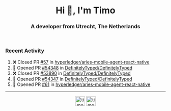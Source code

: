 <h1 align="center">Hi 👋, I'm Timo</h1>
<h3 align="center">A developer from Utrecht, The Netherlands</h3>
<br/>
<!-- https://github.com/rahuldkjain/github-profile-readme-generator --!>

<!--  <p align="left"><img src="https://github-readme-stats.vercel.app/api?username=timoglastra&show_icons=true&count_private=true&" alt="timoglastra" /></p> --!>

<!--
Github language stats
<p align="left"><img src="https://github-readme-stats.vercel.app/api/top-langs/?username=timoglastra&layout=compact" alt="timoglastra" /><p>
-->

<!-- Codestats language stats -->
<!-- <p align="left"><img src="https://codestats-readme.vercel.app/api/top-langs/?username=timoglastra&layout=compact&language_count=12" alt="timoglastra" /><p>    --!>
  
<h3>Recent Activity</h3>

<!--START_SECTION:activity-->
1. ❌ Closed PR [#57](https://github.com/hyperledger/aries-mobile-agent-react-native/pull/57) in [hyperledger/aries-mobile-agent-react-native](https://github.com/hyperledger/aries-mobile-agent-react-native)
2. 💪 Opened PR [#54348](https://github.com/DefinitelyTyped/DefinitelyTyped/pull/54348) in [DefinitelyTyped/DefinitelyTyped](https://github.com/DefinitelyTyped/DefinitelyTyped)
3. ❌ Closed PR [#53890](https://github.com/DefinitelyTyped/DefinitelyTyped/pull/53890) in [DefinitelyTyped/DefinitelyTyped](https://github.com/DefinitelyTyped/DefinitelyTyped)
4. 💪 Opened PR [#54347](https://github.com/DefinitelyTyped/DefinitelyTyped/pull/54347) in [DefinitelyTyped/DefinitelyTyped](https://github.com/DefinitelyTyped/DefinitelyTyped)
5. 💪 Opened PR [#61](https://github.com/hyperledger/aries-mobile-agent-react-native/pull/61) in [hyperledger/aries-mobile-agent-react-native](https://github.com/hyperledger/aries-mobile-agent-react-native)
<!--END_SECTION:activity-->

---

<p align="center">
<a href="https://twitter.com/timoglastra" target="blank"><img align="center" src="https://cdn.jsdelivr.net/npm/simple-icons@3.0.1/icons/twitter.svg" alt="timoglastra" height="30" width="30" /></a>
<a href="https://linkedin.com/in/timoglastra" target="blank"><img align="center" src="https://cdn.jsdelivr.net/npm/simple-icons@3.0.1/icons/linkedin.svg" alt="timoglastra" height="30" width="30" /></a>
</p>



